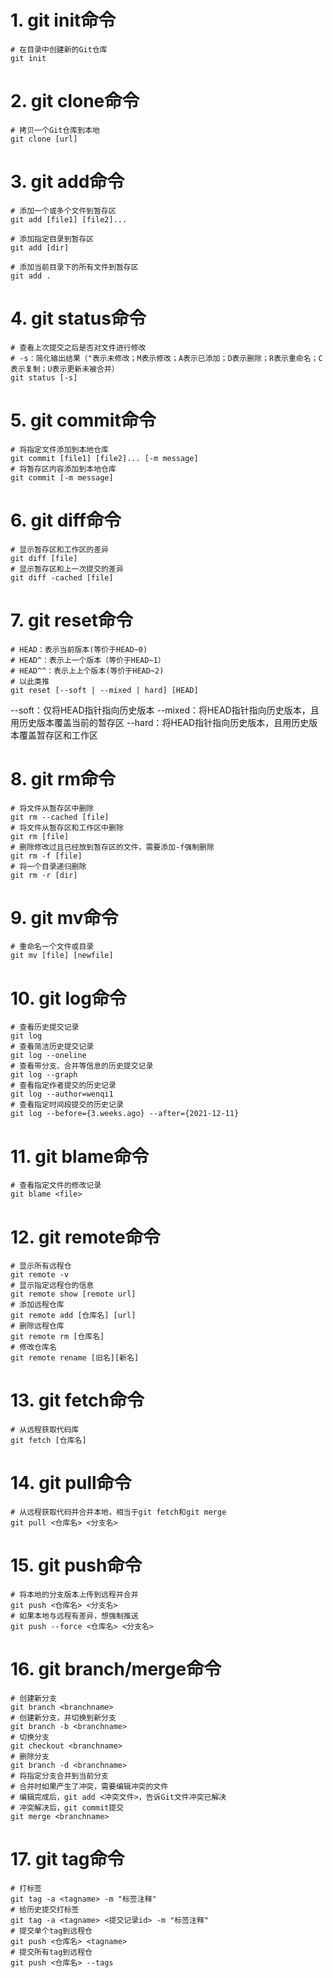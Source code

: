 # 1. git init命令
```shell
# 在目录中创建新的Git仓库
git init
```
# 2. git clone命令
```shell
# 拷贝一个Git仓库到本地
git clone [url]
```

# 3. git add命令
```shell
# 添加一个或多个文件到暂存区
git add [file1] [file2]...

# 添加指定目录到暂存区
git add [dir]

# 添加当前目录下的所有文件到暂存区
git add .

```

# 4. git status命令
```shell
# 查看上次提交之后是否对文件进行修改
# -s：简化输出结果（"表示未修改；M表示修改；A表示已添加；D表示删除；R表示重命名；C表示复制；U表示更新未被合并）
git status [-s]
```

# 5. git commit命令
```shell
# 将指定文件添加到本地仓库
git commit [file1] [file2]... [-m message]
# 将暂存区内容添加到本地仓库
git commit [-m message]
```

# 6. git diff命令
```shell
# 显示暂存区和工作区的差异
git diff [file]
# 显示暂存区和上一次提交的差异
git diff -cached [file]
```

# 7. git reset命令
```shell
# HEAD：表示当前版本(等价于HEAD~0)
# HEAD^：表示上一个版本（等价于HEAD~1）
# HEAD^^：表示上上个版本(等价于HEAD~2)
# 以此类推
git reset [--soft | --mixed | hard] [HEAD]
```
--soft：仅将HEAD指针指向历史版本
--mixed：将HEAD指针指向历史版本，且用历史版本覆盖当前的暂存区
--hard：将HEAD指针指向历史版本，且用历史版本覆盖暂存区和工作区

# 8. git rm命令
```shell
# 将文件从暂存区中删除
git rm --cached [file]
# 将文件从暂存区和工作区中删除
git rm [file]
# 删除修改过且已经放到暂存区的文件，需要添加-f强制删除
git rm -f [file]
# 将一个目录递归删除
git rm -r [dir]
```

# 9. git mv命令
```shell
# 重命名一个文件或目录
git mv [file] [newfile]
```

# 10. git log命令
```shell
# 查看历史提交记录
git log
# 查看简洁历史提交记录
git log --oneline
# 查看带分支、合并等信息的历史提交记录
git log --graph
# 查看指定作者提交的历史记录
git log --author=wenqi1
# 查看指定时间段提交的历史记录
git log --before={3.weeks.ago} --after={2021-12-11}
```

# 11. git blame命令
```shell
# 查看指定文件的修改记录
git blame <file>
```

# 12. git remote命令
```shell
# 显示所有远程仓
git remote -v
# 显示指定远程仓的信息
git remote show [remote url]
# 添加远程仓库
git remote add [仓库名] [url]
# 删除远程仓库
git remote rm [仓库名]
# 修改仓库名
git remote rename [旧名][新名]
```

# 13. git fetch命令
```shell
# 从远程获取代码库
git fetch [仓库名]
```

# 14. git pull命令
```shell
# 从远程获取代码并合并本地，相当于git fetch和git merge
git pull <仓库名> <分支名>
```

# 15. git push命令
```shell
# 将本地的分支版本上传到远程并合并
git push <仓库名> <分支名>
# 如果本地与远程有差异，想强制推送
git push --force <仓库名> <分支名>
```

# 16. git branch/merge命令
```shell
# 创建新分支
git branch <branchname>
# 创建新分支，并切换到新分支
git branch -b <branchname>
# 切换分支
git checkout <branchname>
# 删除分支
git branch -d <branchname>
# 将指定分支合并到当前分支
# 合并时如果产生了冲突，需要编辑冲突的文件
# 编辑完成后，git add <冲突文件>，告诉Git文件冲突已解决
# 冲突解决后，git commit提交
git merge <branchname>
```

# 17. git tag命令
```shell
# 打标签
git tag -a <tagname> -m "标签注释"
# 给历史提交打标签
git tag -a <tagname> <提交记录id> -m "标签注释"
# 提交单个tag到远程仓
git push <仓库名> <tagname>
# 提交所有tag到远程仓
git push <仓库名> --tags
```